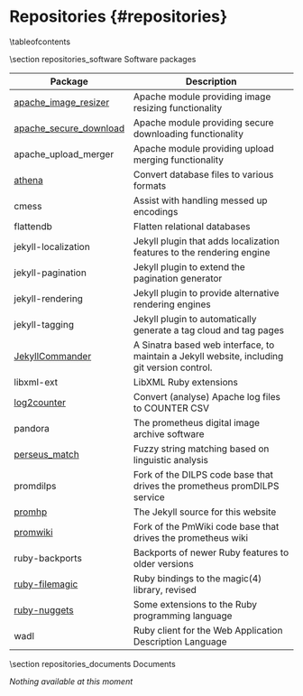 Repositories    {#repositories}
============

\tableofcontents

\section repositories_software Software packages

| Package  | Description |
|----------|-------------|
| [apache_image_resizer](https://github.com/prometheus-ev/apache_image_resizer) | Apache module providing image resizing functionality |
| [apache_secure_download](https://github.com/prometheus-ev/apache_secure_download) | Apache module providing secure downloading functionality |
| apache_upload_merger | Apache module providing upload merging functionality |
| [athena](https://github.com/prometheus-ev/athena) | Convert database files to various formats |
| cmess | Assist with handling messed up encodings |
| flattendb | Flatten relational databases |
| jekyll-localization | Jekyll plugin that adds localization features to the rendering engine |
| jekyll-pagination | Jekyll plugin to extend the pagination generator |
| jekyll-rendering | Jekyll plugin to provide alternative rendering engines |
| jekyll-tagging | Jekyll plugin to automatically generate a tag cloud and tag pages |
| [JekyllCommander](https://github.com/prometheus-ev/JekyllCommander) | A Sinatra based web interface, to maintain a Jekyll website, including git version control. |
| libxml-ext | LibXML Ruby extensions |
| [log2counter](https://github.com/prometheus-ev/log2counter) | Convert (analyse) Apache log files to COUNTER CSV |
| pandora | The prometheus digital image archive software |
| [perseus_match](https://github.com/prometheus-ev/perseus_match) | Fuzzy string matching based on linguistic analysis |
| promdilps | Fork of the DILPS code base that drives the prometheus promDILPS service |
| [promhp](https://github.com/prometheus-ev/promhp) | The Jekyll source for this website |
| [promwiki](https://github.com/prometheus-ev/promwiki) | Fork of the PmWiki code base that drives the prometheus wiki |
| ruby-backports | Backports of newer Ruby features to older versions |
| [ruby-filemagic](https://github.com/prometheus-ev/ruby-filemagic) | Ruby bindings to the magic(4) library, revised |
| [ruby-nuggets](https://github.com/prometheus-ev/ruby-nuggets) | Some extensions to the Ruby programming language |
| wadl | Ruby client for the Web Application Description Language |

\section repositories_documents Documents

_Nothing available at this moment_

